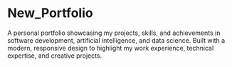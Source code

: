 # New_Portfolio
A personal portfolio showcasing my projects, skills, and achievements in software development, artificial intelligence, and data science. Built with a modern, responsive design to highlight my work experience, technical expertise, and creative projects.

